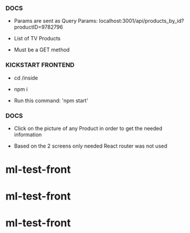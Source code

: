 ### DOCS

- Params are sent as Query Params: localhost:3001/api/products_by_id?productID=9782796

- List of TV Products

- Must be a GET method

### KICKSTART FRONTEND

- cd /inside

- npm i

- Run this command: 'npm start' 

### DOCS

- Click on the picture of any Product in order to get the needed information

- Based on the 2 screens only needed React router was not used
# ml-test-front
# ml-test-front
# ml-test-front
